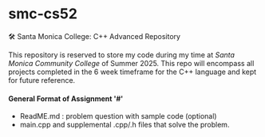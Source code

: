 # smc-cs52
🛠️ Santa Monica College: C++ Advanced Repository

This repository is reserved to store my code during my time at *Santa Monica Community College* of Summer 2025. This repo will encompass all projects completed in the 6 week timeframe for the C++ language and kept for future reference.

#### General Format of Assignment '#'
* ReadME.md : problem question with sample code (optional)
* main.cpp and supplemental .cpp/.h files that solve the problem.

